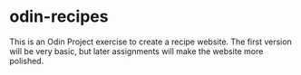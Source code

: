 # odin-recipes
This is an Odin Project exercise to create a recipe website. The first version will be very basic, but later assignments will make the website more polished.
